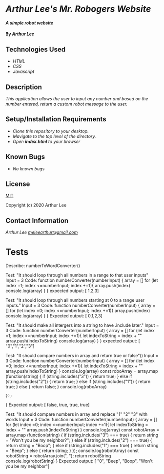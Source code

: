 # _Arthur Lee's Mr. Robogers Website_

#### _A simple robot website_

#### By _**Arthur Lee**_


## Technologies Used

* _HTML_
* _CSS_
* _Javascript_

## Description

_This application allows the user to input any number and based on the number entered, return a custom robot message to the user._

## Setup/Installation Requirements

* _Clone this repository to your desktop._
* _Mavigate to the top level of the directory._
* _Open **index.html** to your browser_


## Known Bugs

* _No known bugs_

## License

[MIT](https://en.wikipedia.org/wiki/MIT_License)
 
 Copyright (c) 2020 Arthur Lee

## Contact Information

_Arthur Lee [meleearthur@gmail.com](meleearthur@gmail.com)_

# Tests

Describe: numberToWordConverter()

Test: "It should loop through all numbers in a range to that user inputs"
Input = 3
Code: 
function numberConverter(numberInput) {
  array = []
  for (let index =1; index <=numberInput; index +=1){
    array.push(index)
    console.log(array)
  }
  }
expected output: [ 1,2,3]

Test: "It should loop through all numbers starting at 0 to a range user inputs."
Input = 3
Code:
function numberConverter(numberInput) {
  array = []
  for (let index =0; index <=numberInput; index +=1){
    array.push(index)
    console.log(array)
  }
  }
Expected output: [ 0,1,2,3]

Test: "It should make all intergers into a string to have .include later."
Input = 3
Code:
function numberConverter(numberInput) {
  array = []
  for (let index =1; index <=numberInput; index +=1){
    let indexToString = index + ""
    array.push(indexToString)
    console.log(array)
  }
  }
expected output: [ "0","1","2","3"]

Test: "It should compare numbers in array and return true or false"()
Input = 3
Code: 
  function numberConverter(numberInput) {
  array = []
  for (let index =0; index <=numberInput; index +=1){
    let indexToString = index + ""
    array.push(indexToString)
    }
    console.log(array)
    const roboArray = array.map (function(string) {
      if  (string.includes("3")) {
        return true;
      } else if (string.includes("2")) {
        return true;
      } else if (string.includes("1")) {
        return true;
      } else {
        return false;
      }
      console.log(roboArray)

    });
}
Expected output: [ false, true, true, true]

Test: "It should compare numbers in array and replace "1" "2" "3" with words
Input = 3
Code:
  function numberConverter(numberInput) {
  array = []
  for (let index =0; index <=numberInput; index +=1){
    let indexToString = index + ""
    array.push(indexToString)
    }
    console.log(array)
    const robotArray = array.map (function(string) {
      if  (string.includes("3") === true) {
        return string = "Won't you be my neighbor?";
      } else if (string.includes("2") === true) {
        return string = "Boop";
      } else if (string.includes("1") === true) {
        return string = "Beep";
      } else {
        return string;
      }
    });
    console.log(robotArray)
    const robotString = robotArray.join(", ");
    return robotString
    console.log(robotString)
}
Expected output: [ "0", "Beep", "Boop", "Won't you be my neighbor"]